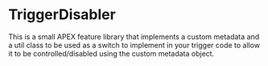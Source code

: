 # TriggerDisabler
This is a small APEX feature library that implements a custom metadata and a util class to be used as a switch to implement in your trigger code to allow it to be controlled/disabled using the custom metadata object.
